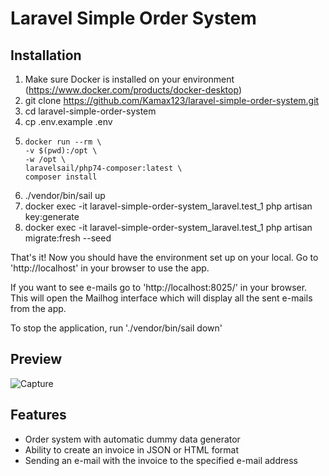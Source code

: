 # Laravel Simple Order System

## Installation

1. Make sure Docker is installed on your environment (https://www.docker.com/products/docker-desktop)
2. git clone https://github.com/Kamax123/laravel-simple-order-system.git
3. cd laravel-simple-order-system
4. cp .env.example .env
5.   
   ``````
   docker run --rm \
   -v $(pwd):/opt \
   -w /opt \
   laravelsail/php74-composer:latest \
   composer install
6. ./vendor/bin/sail up
7. docker exec -it laravel-simple-order-system_laravel.test_1 php artisan key:generate
8. docker exec -it laravel-simple-order-system_laravel.test_1 php artisan migrate:fresh --seed

That's it! Now you should have the environment set up on your local. Go to 'http://localhost' in your
browser to use the app.

If you want to see e-mails go to 'http://localhost:8025/' in your browser. This will open the
Mailhog interface which will display all the sent e-mails from the app.

To stop the application, run './vendor/bin/sail down'

## Preview

![Capture](https://user-images.githubusercontent.com/61164876/113510303-dd799b00-9562-11eb-9c89-92924f4ad8bc.JPG)

## Features

- Order system with automatic dummy data generator
- Ability to create an invoice in JSON or HTML format
- Sending an e-mail with the invoice to the specified e-mail address
